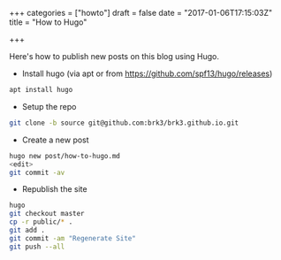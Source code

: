 +++
categories = ["howto"]
draft = false
date = "2017-01-06T17:15:03Z"
title = "How to Hugo"

+++

Here's how to publish new posts on this blog using Hugo.

* Install hugo (via apt or from https://github.com/spf13/hugo/releases)

```bash
apt install hugo
```

* Setup the repo

```bash
git clone -b source git@github.com:brk3/brk3.github.io.git
```

* Create a new post

```bash
hugo new post/how-to-hugo.md
<edit>
git commit -av
```

* Republish the site

```bash
hugo
git checkout master
cp -r public/* .
git add .
git commit -am "Regenerate Site"
git push --all
```
